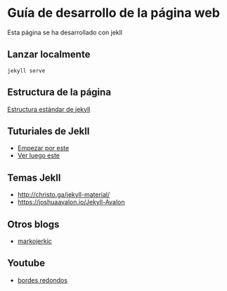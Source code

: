 # Guía de desarrollo de la página web

Esta página se ha desarrollado con jekll


## Lanzar localmente

`jekyll serve`


## Estructura de la página

[Estructura estándar de jekyll](https://jekyllrb.com/docs/structure/)



## Tuturiales de Jekll

* [Empezar por este](https://css-tricks.com/building-a-jekyll-site-part-1-of-3/)
* [Ver luego este](https://www.taniarascia.com/make-a-static-website-with-jekyll/)


## Temas Jekll

* http://christo.ga/jekyll-material/
* https://joshuaavalon.io/Jekyll-Avalon

## Otros blogs

* [markojerkic](https://markojerkic.com)

## Youtube

* [bordes redondos](https://stackoverflow.com/questions/12492250/youtube-embedded-video-as-iframe-with-border-radius)




